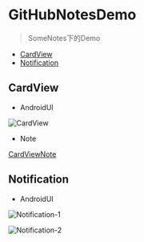 # GitHubNotesDemo
> SomeNotes下的Demo
* [CardView](#CardView)
* [Notification](#Notification)








## CardView

* AndroidUI

![CardView](http://a3.qpic.cn/psb?/V14YlNrL2eQEkW/LY.45M7v3BumTD2rsiIKsLdHqPAqRl9BlNADMTLcsJw!/b/dBMBAAAAAAAA&bo=SQFKAkkBSgICw.c!&rf=viewer_4)

* Note

[CardViewNote](https://github.com/JiaYang627/SomeNotes/blob/master/Notes/CardView.md)


## Notification

* AndroidUI

![Notification-1](http://a1.qpic.cn/psb?/V14YlNrL2eQEkW/WfZ7qOVI8b6LFER1huxU*s6q096RRhcN8Q06ljz8e4Y!/b/dLEAAAAAAAAA&bo=TQFRAk0BUQIDByI!&rf=viewer_4)

![Notification-2](http://a1.qpic.cn/psb?/V14YlNrL2eQEkW/Q.Ui7OUT4.2qoYhcQSJnvCYteSFWHRPUMi0lWXgsooI!/b/dPkAAAAAAAAA&bo=TQFPAk0BTwIDACU!&rf=viewer_4)